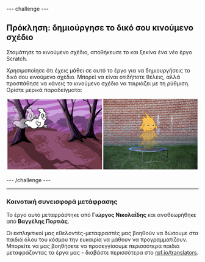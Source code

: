 --- challenge ---

## Πρόκληση: δημιούργησε το δικό σου κινούμενο σχέδιο

Σταμάτησε το κινούμενο σχέδιο, αποθήκευσε το και ξεκίνα ένα νέο έργο Scratch.

Χρησιμοποίησε ότι έχεις μάθει σε αυτό το έργο για να δημιουργήσεις το δικό σου κινούμενο σχέδιο. Μπορεί να είναι οτιδήποτε θέλεις, αλλά προσπάθησε να κάνεις το κινούμενο σχέδιο να ταιριάζει με τη ρύθμιση. Ορίστε μερικά παραδείγματα:

![screenshot](images/space-egs.png)

--- /challenge ---
***
### Κοινοτική συνεισφορά μετάφρασης

Το έργο αυτό μεταφράστηκε από **Γιώργος Νικολαΐδης** και αναθεωρήθηκε από **Βαγγέλης Πορτιάς**.

Οι εκπληκτικοί μας εθελοντές-μεταφραστές μας βοηθούν να δώσουμε στα παιδιά όλου του κόσμου την ευκαιρία να μάθουν να προγραμματίζουν. Μπορείτε να μας βοηθήσετε να προσεγγίσουμε περισσότερα παιδιά μεταφράζοντας τα έργα μας - διαβάστε περισσότερα στο [rpf.io/translators](https://rpf.io/translators). 

